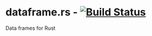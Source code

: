 # dataframe.rs - [![Build Status](https://travis-ci.org/lambdastack/dataframe.rs.svg?branch=master)](https://travis-ci.org/lambdastack/gocd-artifacts-propagator)
Data frames for Rust